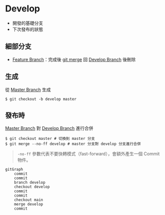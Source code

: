 # Develop

- 開發的基礎分支
- 下次發布的狀態


## 細部分支
- [Feature Branch](Feature%20Branch.md)：完成後 [git merge](dontTrustYourLittleBrain/git%20merge.md) 回 [Develop Branch](Develop%20Branch.md) 後刪除


## 生成
從 [Master Branch](Master%20Branch.md) 生成
```shell
$ git checkout -b develop master
```

## 發布時
[Master Branch](Master%20Branch.md) 對 [Develop Branch](Develop%20Branch.md) 進行合併

```shell
$ git checkout master # 切換到 master 分支
$ git merge --no-ff develop # master 分支對 develop 分支進行合併
```

> `-no-ff` 參數代表不要快轉模式（fast-forward），會額外產生一個 Commit 物件。
```mermaid
gitGraph
	commit
	commit
	branch develop
	checkout develop
	commit
	commit
	checkout main
	merge develop
	commit
	
```
